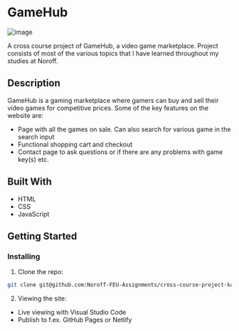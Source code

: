 # GameHub

![image](https://i.postimg.cc/sfTkWKxw/gamehub.jpg)

A cross course project of GameHub, a video game marketplace. Project consists of most of the various topics that I have learned throughout my studies at Noroff.

## Description

GameHub is a gaming marketplace where gamers can buy and sell their video games for competitive prices. Some of the key features on the website are:

- Page with all the games on sale. Can also search for various game in the search input
- Functional shopping cart and checkout
- Contact page to ask questions or if there are any problems with game key(s) etc.

## Built With

- HTML
- CSS
- JavaScript

## Getting Started

### Installing

1. Clone the repo:

```bash
git clone git@github.com:Noroff-FEU-Assignments/cross-course-project-karlpnord.git
```
2. Viewing the site:
  - Live viewing with Visual Studio Code
  - Publish to f.ex. GitHub Pages or Netlify
